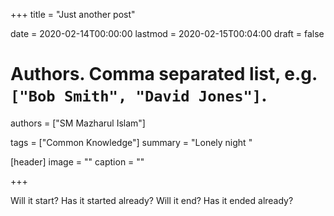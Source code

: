 +++
title = "Just another post"

date = 2020-02-14T00:00:00
lastmod = 2020-02-15T00:04:00
draft = false

# Authors. Comma separated list, e.g. `["Bob Smith", "David Jones"]`.
authors = ["SM Mazharul Islam"]

tags = ["Common Knowledge"]
summary = "Lonely night  "

[header]
image = ""
caption = ""

+++

Will it start? Has it started already? Will it end? Has it ended already?
